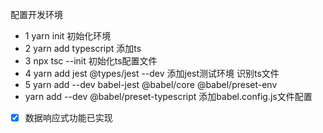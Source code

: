 配置开发环境
- 1 yarn init            初始化环境
- 2 yarn add typescript  添加ts
- 3 npx tsc --init       初始化ts配置文件
- 4 yarn add jest @types/jest --dev  添加jest测试环境 识别ts文件
- 5 yarn add --dev babel-jest @babel/core @babel/preset-env 
- yarn add --dev @babel/preset-typescript  添加babel.config.js文件配置

- [x] 数据响应式功能已实现